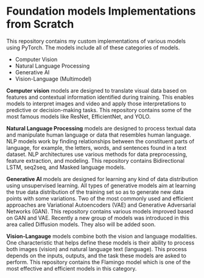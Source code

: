 # Foundation models Implementations from Scratch

This repository contains my custom implementations of various models using PyTorch. The models include all of these categories of models.
 
 - Computer Vision
 - Natural Language Processing
 - Generative AI
 - Vision-Language (Multimodel)
 

 **Computer vision** models are designed to translate visual data based on features and contextual information identified during training. This enables models to interpret images and video and apply those interpretations to predictive or decision-making tasks. This repository contains some of the most famous models like ResNet, EfficientNet, and YOLO.

**Natural Language Processing** models are designed to process textual data and manipulate human language or data that resembles human language. NLP models work by finding relationships between the constituent parts of language, for example, the letters, words, and sentences found in a text dataset. NLP architectures use various methods for data preprocessing, feature extraction, and modeling. This repository contains Bidirectional LSTM, seq2seq, and Masked language models.


**Generative AI** models are designed for learning any kind of data distribution using unsupervised learning. All types of generative models aim at learning the true data distribution of the training set so as to generate new data points with some variations. Two of the most commonly used and efficient approaches are Variational Autoencoders (VAE) and Generative Adversarial Networks (GAN). This repository contains various models improved based on GAN and VAE. Recently a new group of models was introduced in this area called Diffusion models. They also will be added soon.

**Vision-Langauge** models combine both the vision and language modalities. One characteristic that helps define these models is their ability to process both images (vision) and natural language text (language). This process depends on the inputs, outputs, and the task these models are asked to perform. This repository contains the Flamingo model which is one of the most effective and efficient models in this category.

